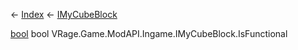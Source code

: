 ← [Index](Api-Index) ← [IMyCubeBlock](VRage.Game.ModAPI.Ingame.IMyCubeBlock)

[bool](System.Boolean) bool VRage.Game.ModAPI.Ingame.IMyCubeBlock.IsFunctional